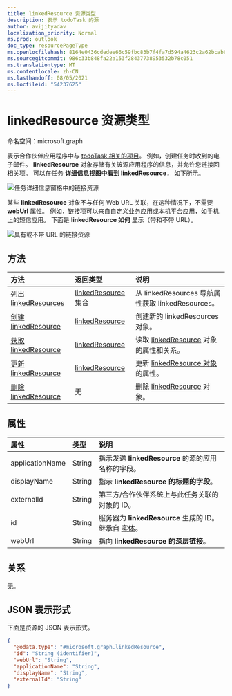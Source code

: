 ```yaml
---
title: linkedResource 资源类型
description: 表示 todoTask 的源
author: avijityadav
localization_priority: Normal
ms.prod: outlook
doc_type: resourcePageType
ms.openlocfilehash: 8164e0436cdedee66c59fbc83b7f4fa7d594a4623c2a62bcab6d19cca4c52d28
ms.sourcegitcommit: 986c33b848fa22a153f28437738953532b78c051
ms.translationtype: MT
ms.contentlocale: zh-CN
ms.lasthandoff: 08/05/2021
ms.locfileid: "54237625"
---
```

# <a name="linkedresource-resource-type"></a>linkedResource 资源类型

命名空间：microsoft.graph


表示合作伙伴应用程序中与 [todoTask 相关的项目](./todotask.md)。 例如，创建任务时收到的电子邮件。 **linkedResource** 对象存储有关该源应用程序的信息，并允许您链接回相关项。 可以在任务 **详细信息视图中看到 linkedResource，** 如下所示。

![任务详细信息窗格中的链接资源](/graph/images/todo-linkedresource-taskdetail.png)

某些 **linkedResource** 对象不与任何 Web URL 关联，在这种情况下，不需要 **webUrl** 属性。 例如，链接项可以来自自定义业务应用或本机平台应用，如手机上的短信应用。 下面是 **linkedResource 如何** 显示（带和不带 URL）。

![具有或不带 URL 的链接资源](/graph/images/todo-linkedresource.png)

## <a name="methods"></a>方法
|方法|返回类型|说明|
|:---|:---|:---|
|[列出 linkedResources](../api/todotask-list-linkedresources.md)|[linkedResource](../resources/linkedresource.md) 集合|从 linkedResources 导航属性获取 linkedResources。|
|[创建 linkedResource](../api/todotask-post-linkedresources.md)|[linkedResource](../resources/linkedresource.md)|创建新的 linkedResources 对象。|
|[获取 linkedResource](../api/linkedresource-get.md)|[linkedResource](../resources/linkedresource.md)|读取 [linkedResource](../resources/linkedresource.md) 对象的属性和关系。|
|[更新 linkedResource](../api/linkedresource-update.md)|[linkedResource](../resources/linkedresource.md)|更新 [linkedResource 对象](../resources/linkedresource.md) 的属性。|
|[删除 linkedResource](../api/linkedresource-delete.md)|无|删除 [linkedResource](../resources/linkedresource.md) 对象。|

## <a name="properties"></a>属性
|属性|类型|说明|
|:---|:---|:---|
|applicationName|String|指示发送 **linkedResource** 的源的应用名称的字段。|
|displayName|String|指示 **linkedResource 的标题的字段**。|
|externalId|String|第三方/合作伙伴系统上与此任务关联的对象的 ID。|
|id|String|服务器为 **linkedResource** 生成的 ID。 继承自 [实体](../resources/entity.md)。|
|webUrl|String|指向 **linkedResource 的深层链接**。|

## <a name="relationships"></a>关系
无。

## <a name="json-representation"></a>JSON 表示形式
下面是资源的 JSON 表示形式。
<!-- {
  "blockType": "resource",
  "keyProperty": "id",
  "@odata.type": "microsoft.graph.linkedResource",
  "baseType": "microsoft.graph.entity",
  "openType": false
}
-->
``` json
{
  "@odata.type": "#microsoft.graph.linkedResource",
  "id": "String (identifier)",
  "webUrl": "String",
  "applicationName": "String",
  "displayName": "String",
  "externalId": "String"
}
```



